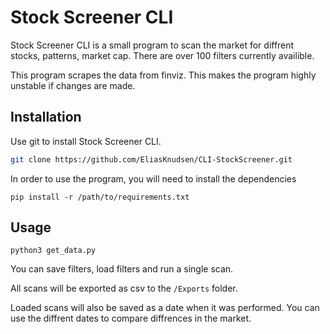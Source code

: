 # Stock Screener CLI

Stock Screener CLI is a small program to scan the market for diffrent stocks, patterns, market cap. There are over 100 filters currently availible.

This program scrapes the data from finviz. This makes the program highly unstable if changes are made.

## Installation

Use git to install Stock Screener CLI.

```bash
git clone https://github.com/EliasKnudsen/CLI-StockScreener.git
```
In order to use the program, you will need to install the dependencies
```
pip install -r /path/to/requirements.txt
```

## Usage

```terminal
python3 get_data.py
```

You can save filters, load filters and run a single scan.

All scans will be exported as csv to the ```/Exports``` folder.

Loaded scans will also be saved as a date when it was performed. You can use the diffrent dates to compare diffrences in the market.
